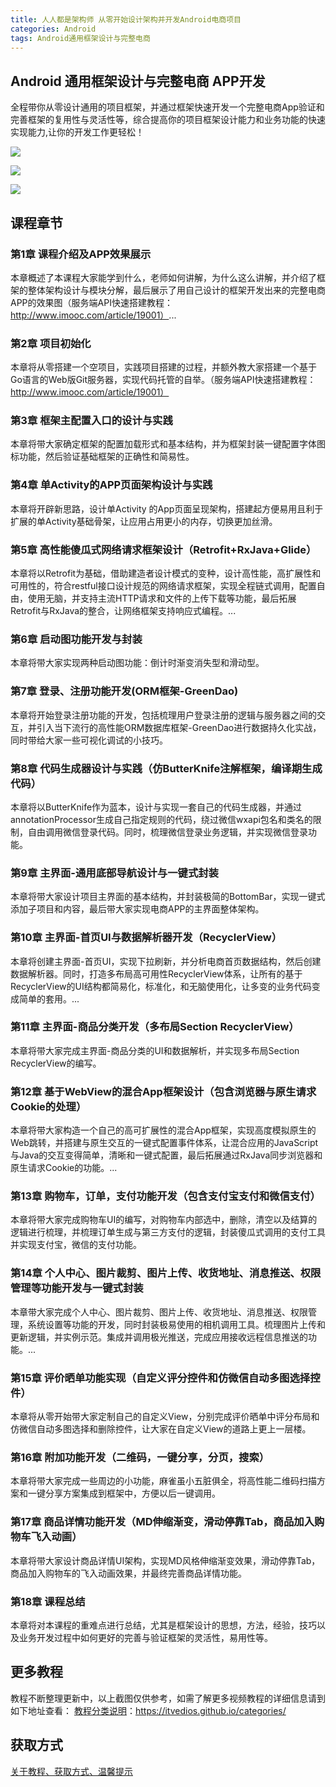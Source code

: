```yaml
---
title: 人人都是架构师 从零开始设计架构并开发Android电商项目
categories: Android
tags: Android通用框架设计与完整电商
---
```


## Android 通用框架设计与完整电商 APP开发

全程带你从零设计通用的项目框架，并通过框架快速开发一个完整电商App验证和完善框架的复用性与灵活性等，综合提高你的项目框架设计能力和业务功能的快速实现能力,让你的开发工作更轻松！

![](http://oqn6ggw87.bkt.clouddn.com/Android通用框架设计与完整电商1.png)

<!--more-->

![](http://oqn6ggw87.bkt.clouddn.com/Android通用框架设计与完整电商2.png)

![](http://oqn6ggw87.bkt.clouddn.com/Android通用框架设计与完整电商3.png)

## 课程章节

### 第1章 课程介绍及APP效果展示

本章概述了本课程大家能学到什么，老师如何讲解，为什么这么讲解，并介绍了框架的整体架构设计与模块分解，最后展示了用自己设计的框架开发出来的完整电商APP的效果图（服务端API快速搭建教程：http://www.imooc.com/article/19001）...

### 第2章 项目初始化

本章将从零搭建一个空项目，实践项目搭建的过程，并额外教大家搭建一个基于Go语言的Web版Git服务器，实现代码托管的自举。（服务端API快速搭建教程：http://www.imooc.com/article/19001）

### 第3章 框架主配置入口的设计与实践

本章将带大家确定框架的配置加载形式和基本结构，并为框架封装一键配置字体图标功能，然后验证基础框架的正确性和简易性。

### 第4章 单Activity的APP页面架构设计与实践

本章将开辟新思路，设计单Activity 的App页面呈现架构，搭建起方便易用且利于扩展的单Activity基础骨架，让应用占用更小的内存，切换更加丝滑。

### 第5章 高性能傻瓜式网络请求框架设计（Retrofit+RxJava+Glide）

本章将以Retrofit为基础，借助建造者设计模式的变种，设计高性能，高扩展性和可用性的，符合restful接口设计规范的网络请求框架，实现全程链式调用，配置自由，使用无脑，并支持主流HTTP请求和文件的上传下载等功能，最后拓展Retrofit与RxJava的整合，让网络框架支持响应式编程。...

### 第6章 启动图功能开发与封装

本章将带大家实现两种启动图功能：倒计时渐变消失型和滑动型。

### 第7章 登录、注册功能开发(ORM框架-GreenDao)

本章将开始登录注册功能的开发，包括梳理用户登录注册的逻辑与服务器之间的交互，并引入当下流行的高性能ORM数据库框架-GreenDao进行数据持久化实战，同时带给大家一些可视化调试的小技巧。

### 第8章 代码生成器设计与实践（仿ButterKnife注解框架，编译期生成代码）

本章将以ButterKnife作为蓝本，设计与实现一套自己的代码生成器，并通过annotationProcessor生成自己指定规则的代码，绕过微信wxapi包名和类名的限制，自由调用微信登录代码。同时，梳理微信登录业务逻辑，并实现微信登录功能。

### 第9章 主界面-通用底部导航设计与一键式封装

本章将带大家设计项目主界面的基本结构，并封装极简的BottomBar，实现一键式添加子项目和内容，最后带大家实现电商APP的主界面整体架构。

### 第10章 主界面-首页UI与数据解析器开发（RecyclerView）

本章将创建主界面-首页UI，实现下拉刷新，并分析电商首页数据结构，然后创建数据解析器。同时，打造多布局高可用性RecyclerView体系，让所有的基于RecyclerView的UI结构都简易化，标准化，和无脑使用化，让多变的业务代码变成简单的套用。...

### 第11章 主界面-商品分类开发（多布局Section RecyclerView）

本章将带大家完成主界面-商品分类的UI和数据解析，并实现多布局Section RecyclerView的编写。

### 第12章 基于WebView的混合App框架设计（包含浏览器与原生请求Cookie的处理）

本章将带大家构造一个自己的高可扩展性的混合App框架，实现高度模拟原生的Web跳转，并搭建与原生交互的一键式配置事件体系，让混合应用的JavaScript与Java的交互变得简单，清晰和一键式配置，最后拓展通过RxJava同步浏览器和原生请求Cookie的功能。...

### 第13章 购物车，订单，支付功能开发（包含支付宝支付和微信支付）

本章将带大家完成购物车UI的编写，对购物车内部选中，删除，清空以及结算的逻辑进行梳理，并梳理订单生成与第三方支付的逻辑，封装傻瓜式调用的支付工具并实现支付宝，微信的支付功能。

### 第14章 个人中心、图片裁剪、图片上传、收货地址、消息推送、权限管理等功能开发与一键式封装

本章带大家完成个人中心、图片裁剪、图片上传、收货地址、消息推送、权限管理，系统设置等功能的开发，同时封装极易使用的相机调用工具。梳理图片上传和更新逻辑，并实例示范。集成并调用极光推送，完成应用接收远程信息推送的功能。...

### 第15章 评价晒单功能实现（自定义评分控件和仿微信自动多图选择控件）

本章将从零开始带大家定制自己的自定义View，分别完成评价晒单中评分布局和仿微信自动多图选择和删除控件，让大家在自定义View的道路上更上一层楼。

### 第16章 附加功能开发（二维码，一键分享，分页，搜索）

本章将带大家完成一些周边的小功能，麻雀虽小五脏俱全，将高性能二维码扫描方案和一键分享方案集成到框架中，方便以后一键调用。

### 第17章 商品详情功能开发（MD伸缩渐变，滑动停靠Tab，商品加入购物车飞入动画）

本章将带大家设计商品详情UI架构，实现MD风格伸缩渐变效果，滑动停靠Tab，商品加入购物车的飞入动画效果，并最终完善商品详情功能。

### 第18章 课程总结

本章将对本课程的重难点进行总结，尤其是框架设计的思想，方法，经验，技巧以及业务开发过程中如何更好的完善与验证框架的灵活性，易用性等。

## 更多教程

教程不断整理更新中，以上截图仅供参考，如需了解更多视频教程的详细信息请到如下地址查看：
[教程分类说明](https://itvedios.github.io/categories/)：<https://itvedios.github.io/categories/>

## 获取方式

[关于教程、获取方式、温馨提示](https://itvedios.github.io/about/)
